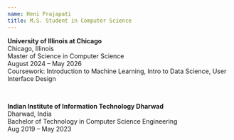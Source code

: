 ```yaml
---
name: Heni Prajapati
title: M.S. Student in Computer Science
---
```


**University of Illinois at Chicago**  
Chicago, Illinois  
Master of Science in Computer Science  
August 2024 – May 2026  
Coursework: Introduction to Machine Learning, Intro to Data Science, User Interface Design
  
<br>

**Indian Institute of Information Technology Dharwad**  
Dharwad, India  
Bachelor of Technology in Computer Science Engineering  
Aug 2019 – May 2023
